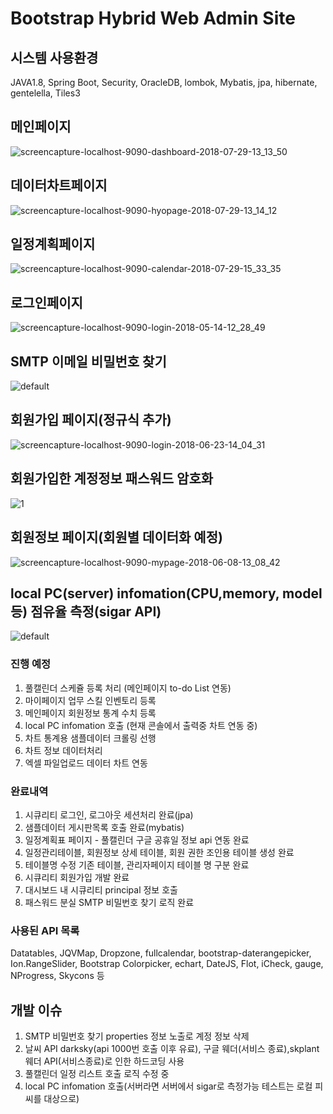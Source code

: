 # Bootstrap Hybrid Web Admin Site
## 시스템 사용환경
JAVA1.8, Spring Boot, Security, OracleDB, lombok, Mybatis, jpa, hibernate, gentelella, Tiles3

## 메인페이지
![screencapture-localhost-9090-dashboard-2018-07-29-13_13_50](https://user-images.githubusercontent.com/12209348/43362942-452b4810-9332-11e8-9d7f-9bd4e38f9a07.png)

## 데이터차트페이지
![screencapture-localhost-9090-hyopage-2018-07-29-13_14_12](https://user-images.githubusercontent.com/12209348/43362941-450339c4-9332-11e8-9277-6694821ee320.png)

## 일정계획페이지
![screencapture-localhost-9090-calendar-2018-07-29-15_33_35](https://user-images.githubusercontent.com/12209348/43363652-d2852e80-9344-11e8-8424-53bb0b09291a.png)

## 로그인페이지
![screencapture-localhost-9090-login-2018-05-14-12_28_49](https://user-images.githubusercontent.com/12209348/39977138-c70af462-5772-11e8-89f5-fd99f96a6de2.png)

## SMTP 이메일 비밀번호 찾기
![default](https://user-images.githubusercontent.com/12209348/40882898-7e6d85c2-672a-11e8-8a32-2b227c267d16.PNG)

## 회원가입 페이지(정규식 추가)
![screencapture-localhost-9090-login-2018-06-23-14_04_31](https://user-images.githubusercontent.com/12209348/41805990-c386016a-76ee-11e8-8081-4e2a1467caed.png)

## 회원가입한 계정정보 패스워드 암호화
![1](https://user-images.githubusercontent.com/12209348/41805983-90200564-76ee-11e8-8c9d-ae10c214f873.PNG)

## 회원정보 페이지(회원별 데이터화 예정)
![screencapture-localhost-9090-mypage-2018-06-08-13_08_42](https://user-images.githubusercontent.com/12209348/41138730-44814f86-6b1e-11e8-995b-a592d267f941.png)

## local PC(server) infomation(CPU,memory, model 등) 점유율 측정(sigar API)
![default](https://user-images.githubusercontent.com/12209348/43362948-91c6f26e-9332-11e8-9ef2-5738fb58c32e.PNG)


### 진행 예정
1. 풀캘린더 스케쥴 등록 처리 (메인페이지 to-do List 연동)
2. 마이페이지 업무 스킬 인벤토리 등록 
3. 메인페이지 회원정보 통계 수치 등록
4. local PC infomation 호출 (현재 콘솔에서 출력중 차트 연동 중)
5. 차트 통계용 샘플데이터 크롤링 선행
6. 차트 정보 데이터처리
7. 엑셀 파일업로드 데이터 차트 연동

### 완료내역
1. 시큐리티 로그인, 로그아웃 세션처리 완료(jpa)
2. 샘플데이터 게시판목록 호출 완료(mybatis)
3. 일정계획표 페이지 - 풀캘린더 구글 공휴일 정보 api 연동 완료
4. 일정관리테이블, 회원정보 상세 테이블, 회원 권한 조인용 테이블 생성 완료
5. 테이블명 수정 기존 테이블, 관리자페이지 테이블 명 구분 완료
6. 시큐리티 회원가입 개발 완료
7. 대시보드 내 시큐리티 principal 정보 호출
8. 패스워드 분실 SMTP 비밀번호 찾기 로직 완료

### 사용된 API 목록
Datatables,
JQVMap,
Dropzone,
fullcalendar,
bootstrap-daterangepicker,
Ion.RangeSlider,
Bootstrap Colorpicker,
echart,
DateJS,
Flot,
iCheck,
gauge,
NProgress,
Skycons 등

## 개발 이슈
1. SMTP 비밀번호 찾기 properties 정보 노출로 계정 정보 삭제
2. 날씨 API darksky(api 1000번 호출 이후 유료), 구글 웨더(서비스 종료),skplant 웨더 API(서비스종료)로 인한 하드코딩 사용 
3. 풀캘린더 일정 리스트 호출 로직 수정 중
4. local PC infomation 호출(서버라면 서버에서 sigar로 측정가능 테스트는 로컬 피씨를 대상으로)